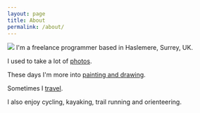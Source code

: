 ```yaml
---
layout: page
title: About
permalink: /about/
---
```


<a href="{{ site.baseurl }}/" class="site-avatar"><img src="{{ site.avatar }}" /></a>
I'm a freelance programmer based in Haslemere, Surrey, UK. 

I used to take a lot of [photos](https://www.flickr.com/orangebrompton).

These days I'm more into [painting and drawing](https://www.instagram.com/sherbertflavour/).

Sometimes I [travel](http://bikehippies.com/).

I also enjoy cycling, kayaking, trail running and orienteering.
